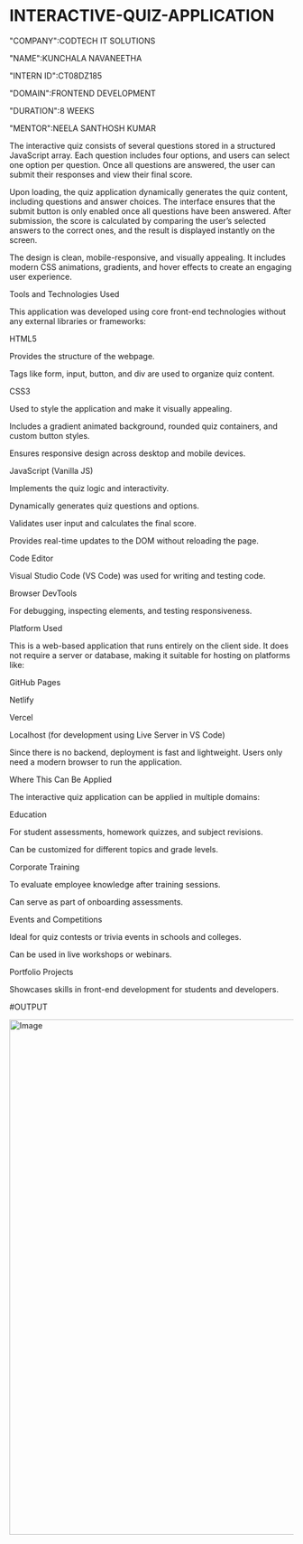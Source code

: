 # INTERACTIVE-QUIZ-APPLICATION

"COMPANY":CODTECH IT SOLUTIONS

"NAME":KUNCHALA NAVANEETHA

"INTERN ID":CT08DZ185

"DOMAIN":FRONTEND DEVELOPMENT

"DURATION":8 WEEKS

"MENTOR":NEELA SANTHOSH KUMAR

The interactive quiz consists of several questions stored in a structured JavaScript array. Each question includes four options, and users can select one option per question. Once all questions are answered, the user can submit their responses and view their final score.

Upon loading, the quiz application dynamically generates the quiz content, including questions and answer choices. The interface ensures that the submit button is only enabled once all questions have been answered. After submission, the score is calculated by comparing the user’s selected answers to the correct ones, and the result is displayed instantly on the screen.

The design is clean, mobile-responsive, and visually appealing. It includes modern CSS animations, gradients, and hover effects to create an engaging user experience.

Tools and Technologies Used

This application was developed using core front-end technologies without any external libraries or frameworks:

HTML5

Provides the structure of the webpage.

Tags like form, input, button, and div are used to organize quiz content.

CSS3

Used to style the application and make it visually appealing.

Includes a gradient animated background, rounded quiz containers, and custom button styles.

Ensures responsive design across desktop and mobile devices.

JavaScript (Vanilla JS)

Implements the quiz logic and interactivity.

Dynamically generates quiz questions and options.

Validates user input and calculates the final score.

Provides real-time updates to the DOM without reloading the page.

Code Editor

Visual Studio Code (VS Code) was used for writing and testing code.

Browser DevTools

For debugging, inspecting elements, and testing responsiveness.

Platform Used

This is a web-based application that runs entirely on the client side. It does not require a server or database, making it suitable for hosting on platforms like:

GitHub Pages

Netlify

Vercel

Localhost (for development using Live Server in VS Code)

Since there is no backend, deployment is fast and lightweight. Users only need a modern browser to run the application.

Where This Can Be Applied

The interactive quiz application can be applied in multiple domains:

Education

For student assessments, homework quizzes, and subject revisions.

Can be customized for different topics and grade levels.

Corporate Training

To evaluate employee knowledge after training sessions.

Can serve as part of onboarding assessments.

Events and Competitions

Ideal for quiz contests or trivia events in schools and colleges.

Can be used in live workshops or webinars.

Portfolio Projects

Showcases skills in front-end development for students and developers.

#OUTPUT

<img width="1884" height="913" alt="Image" src="https://github.com/user-attachments/assets/71cf6109-2f00-4f21-87f4-b57c064c5baa" />
